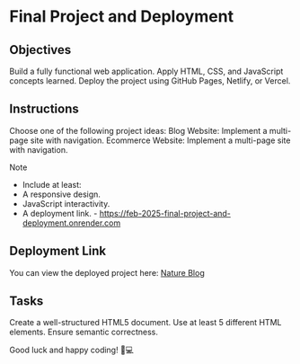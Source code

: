 # Final Project and Deployment

## Objectives
Build a fully functional web application.
Apply HTML, CSS, and JavaScript concepts learned.
Deploy the project using GitHub Pages, Netlify, or Vercel.

## Instructions
Choose one of the following project ideas:
Blog Website: Implement a multi-page site with navigation.
Ecommerce Website: Implement a multi-page site with navigation.

>[!NOTE]
> - Include at least:
> - A responsive design.
> - JavaScript interactivity.
> - A deployment link. - https://feb-2025-final-project-and-deployment.onrender.com

## Deployment Link
You can view the deployed project here: [Nature Blog](https://feb-2025-final-project-and-deployment.onrender.com)

## Tasks

Create a well-structured HTML5 document.
Use at least 5 different HTML elements.
Ensure semantic correctness.

Good luck and happy coding! 🚀💻